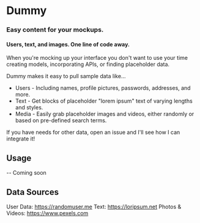 # Dummy
### Easy content for your mockups.
#### Users, text, and images. One line of code away. 


When you're mocking up your interface you don't want to use your time creating models, incorporating APIs, or finding placeholder data.

Dummy makes it easy to pull sample data like...

- Users - Including names, profile pictures, passwords, addresses, and more.
- Text - Get blocks of placeholder "lorem ipsum" text of varying lengths and styles.
- Media - Easily grab placeholder images and videos, either randomly or based on pre-defined search terms.

If you have needs for other data, open an issue and I'll see how I can integrate it!


## Usage

-- Coming soon


## Data Sources
User Data: https://randomuser.me
Text: https://loripsum.net
Photos & Videos: https://www.pexels.com
